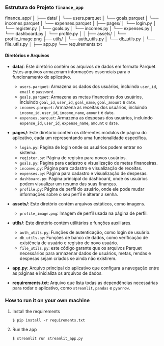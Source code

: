### Estrutura do Projeto `finance_app`
finance_app/
│
├── data/
│   └── users.parquet
│   └── goals.parquet
│   └── incomes.parquet
│   └── expenses.parquet
│
├── pages/
│   └── login.py
│   └── register.py
│   └── goals.py
│   └── incomes.py
│   └── expenses.py
│   └── dashboard.py
│   └── profile.py
│
│
├── assets/
│   └── profile_image.png
├── utils/
│   └── auth_utils.py
│   └── db_utils.py
│   └── file_utils.py
│
├── app.py
└── requirements.txt
#### Diretórios e Arquivos

- **data/**: Este diretório contém os arquivos de dados em formato Parquet. Estes arquivos armazenam informações essenciais para o funcionamento do aplicativo.
  - `users.parquet`: Armazena os dados dos usuários, incluindo `user_id`, `email` e `password`.
  - `goals.parquet`: Armazena as metas financeiras dos usuários, incluindo `goal_id`, `user_id`, `goal_name`, `goal_amount` e `date`.
  - `incomes.parquet`: Armazena as receitas dos usuários, incluindo `income_id`, `user_id`, `income_name`, `amount` e `date`.
  - `expenses.parquet`: Armazena as despesas dos usuários, incluindo `expense_id`, `user_id`, `expense_name`, `amount` e `date`.

- **pages/**: Este diretório contém os diferentes módulos de página do aplicativo, cada um representando uma funcionalidade específica.
  - `login.py`: Página de login onde os usuários podem entrar no sistema.
  - `register.py`: Página de registro para novos usuários.
  - `goals.py`: Página para cadastro e visualização de metas financeiras.
  - `incomes.py`: Página para cadastro e visualização de receitas.
  - `expenses.py`: Página para cadastro e visualização de despesas.
  - `dashboard.py`: Página principal do dashboard, onde os usuários podem visualizar um resumo das suas finanças.
  - `profile.py`: Página de perfil do usuário, onde ele pode mudar informações sobre o seu perfil e alterar a senha.

- **assets/**: Este diretório contém arquivos estáticos, como imagens.
  - `profile_image.png`: Imagem de perfil usada na página de perfil.

- **utils/**: Este diretório contém utilitários e funções auxiliares.
  - `auth_utils.py`: Funções de autenticação, como login de usuário.
  - `db_utils.py`: Funções de banco de dados, como verificação de existência de usuário e registro de novo usuário.
  - `file_utils.py`: este código garante que os arquivos Parquet necessários para armazenar dados de usuários, metas, rendas e despesas sejam criados se ainda não existirem.
- **app.py**: Arquivo principal do aplicativo que configura a navegação entre as páginas e inicializa os arquivos de dados.

- **requirements.txt**: Arquivo que lista todas as dependências necessárias para rodar o aplicativo, como `streamlit`, `pandas` e `pyarrow`.


### How to run it on your own machine

1. Install the requirements

   ```
   $ pip install -r requirements.txt
   ```

2. Run the app

   ```
   $ streamlit run streamlit_app.py
   ```
